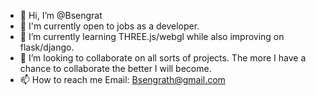 - 👋 Hi, I’m @Bsengrat
- 👀 I'm currently open to jobs as a developer. 
- 🌱 I’m currently learning THREE.js/webgl while also improving on flask/django.
- 💞️ I’m looking to collaborate on all sorts of projects. The more I have a chance to collaborate the better I will become.
- 📫 How to reach me
    Email: Bsengrath@gmail.com
   

<!---
Bsengrat/Bsengrat is a ✨ special ✨ repository because its `README.md` (this file) appears on your GitHub profile.
You can click the Preview link to take a look at your changes.
--->
